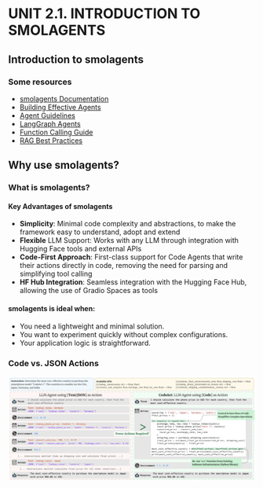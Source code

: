 # UNIT 2.1. INTRODUCTION TO SMOLAGENTS

## Introduction to smolagents

### Some resources

- [smolagents Documentation](https://huggingface.co/docs/smolagents)
- [Building Effective Agents](https://www.anthropic.com/research/building-effective-agents)
- [Agent Guidelines](https://huggingface.co/docs/smolagents/tutorials/building_good_agents)
- [LangGraph Agents](https://langchain-ai.github.io/langgraph/)
- [Function Calling Guide](https://platform.openai.com/docs/guides/function-calling)
- [RAG Best Practices](https://www.pinecone.io/learn/retrieval-augmented-generation/)

## Why use smolagents?

### What is smolagents?

#### Key Advantages of smolagents

- **Simplicity**: Minimal code complexity and abstractions, to make the framework easy to understand, adopt and extend
- **Flexible** LLM Support: Works with any LLM through integration with Hugging Face tools and external APIs
- **Code-First Approach**: First-class support for Code Agents that write their actions directly in code, removing the need for parsing and simplifying tool calling
- **HF Hub Integration**: Seamless integration with the Hugging Face Hub, allowing the use of Gradio Spaces as tools

#### smolagents is ideal when:

- You need a lightweight and minimal solution.
- You want to experiment quickly without complex configurations.
- Your application logic is straightforward.

### Code vs. JSON Actions

![Code Agent](../../images/code-vs-json-actions.png)